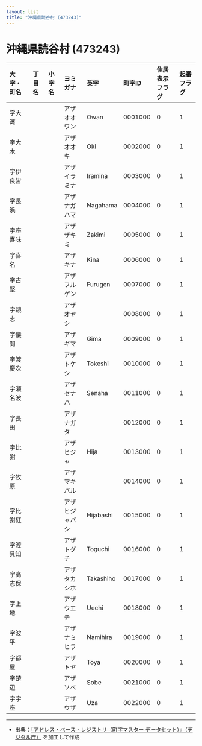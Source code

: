 ```yaml
---
layout: list
title: "沖縄県読谷村 (473243)"
---
```


# 沖縄県読谷村 (473243)

| 大字・町名 | 丁目名 | 小字名 | ヨミガナ | 英字 | 町字ID | 住居表示フラグ | 起番フラグ |
|:---|:---|:---|:---|:---|:---|:---|:---|
| 字大湾 |  |  | アザオオワン   | Owan | 0001000 | 0 | 1 |
| 字大木 |  |  | アザオオキ   | Oki | 0002000 | 0 | 1 |
| 字伊良皆 |  |  | アザイラミナ   | Iramina | 0003000 | 0 | 1 |
| 字長浜 |  |  | アザナガハマ   | Nagahama | 0004000 | 0 | 1 |
| 字座喜味 |  |  | アザザキミ   | Zakimi | 0005000 | 0 | 1 |
| 字喜名 |  |  | アザキナ   | Kina | 0006000 | 0 | 1 |
| 字古堅 |  |  | アザフルゲン   | Furugen | 0007000 | 0 | 1 |
| 字親志 |  |  | アザオヤシ   |  | 0008000 | 0 | 1 |
| 字儀間 |  |  | アザギマ   | Gima | 0009000 | 0 | 1 |
| 字渡慶次 |  |  | アザトケシ   | Tokeshi | 0010000 | 0 | 1 |
| 字瀬名波 |  |  | アザセナハ   | Senaha | 0011000 | 0 | 1 |
| 字長田 |  |  | アザナガタ   |  | 0012000 | 0 | 1 |
| 字比謝 |  |  | アザヒジャ   | Hija | 0013000 | 0 | 1 |
| 字牧原 |  |  | アザマキバル   |  | 0014000 | 0 | 1 |
| 字比謝矼 |  |  | アザヒジャバシ   | Hijabashi | 0015000 | 0 | 1 |
| 字渡具知 |  |  | アザトグチ   | Toguchi | 0016000 | 0 | 1 |
| 字高志保 |  |  | アザタカシホ   | Takashiho | 0017000 | 0 | 1 |
| 字上地 |  |  | アザウエチ   | Uechi | 0018000 | 0 | 1 |
| 字波平 |  |  | アザナミヒラ   | Namihira | 0019000 | 0 | 1 |
| 字都屋 |  |  | アザトヤ   | Toya | 0020000 | 0 | 1 |
| 字楚辺 |  |  | アザソベ   | Sobe | 0021000 | 0 | 1 |
| 字宇座 |  |  | アザウザ   | Uza | 0022000 | 0 | 1 |

---

- 出典：[「アドレス・ベース・レジストリ（町字マスター データセット）』（デジタル庁）](https://www.digital.go.jp/policies/base_registry_address/) を加工して作成